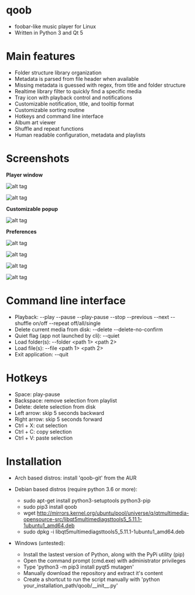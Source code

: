 # qoob
- foobar-like music player for Linux
- Written in Python 3 and Qt 5

# Main features
- Folder structure library organization
- Metadata is parsed from file header when available
- Missing metadata is guessed with regex, from title and folder structure
- Realtime library filter to quickly find a specific media
- Tray icon with playback control and notifications
- Customizable notification, title, and tooltip format
- Customizable sorting routine
- Hotkeys and command line interface
- Album art viewer
- Shuffle and repeat functions
- Human readable configuration, metadata and playlists

# Screenshots
**Player window**

![alt tag](https://gitlab.com/william.belanger/qoob/raw/master/screenshots/player_1.png)

![alt tag](https://gitlab.com/william.belanger/qoob/raw/master/screenshots/player_2.png)


**Customizable popup**

![alt tag](https://gitlab.com/william.belanger/qoob/raw/master/screenshots/popup.png)


**Preferences**

![alt tag](https://gitlab.com/william.belanger/qoob/raw/master/screenshots/preferences_general.png)


![alt tag](https://gitlab.com/william.belanger/qoob/raw/master/screenshots/preferences_appearance.png)


![alt tag](https://gitlab.com/william.belanger/qoob/raw/master/screenshots/preferences_viewer.png)


![alt tag](https://gitlab.com/william.belanger/qoob/raw/master/screenshots/preferences_popup.png)


# Command line interface
- Playback: --play --pause --play-pause --stop --previous --next --shuffle on/off --repeat off/all/single
- Delete current media from disk: --delete --delete-no-confirm
- Quiet flag (app not launched by cli): --quiet
- Load folder(s): --folder \<path 1\> \<path 2\>
- Load file(s): --file \<path 1\> \<path 2\>
- Exit application: --quit

# Hotkeys
- Space: play-pause
- Backspace: remove selection from playlist
- Delete: delete selection from disk
- Left arrow: skip 5 seconds backward
- Right arrow: skip 5 seconds forward
- Ctrl + X: cut selection
- Ctrl + C: copy selection
- Ctrl + V: paste selection

# Installation
- Arch based distros: install 'qoob-git' from the AUR
- Debian based distros (require python 3.6 or more):
    - sudo apt-get install python3-setuptools python3-pip
    - sudo pip3 install qoob
    - wget http://mirrors.kernel.org/ubuntu/pool/universe/q/qtmultimedia-opensource-src/libqt5multimediagsttools5_5.11.1-1ubuntu1_amd64.deb
    - sudo dpkg -i libqt5multimediagsttools5_5.11.1-1ubuntu1_amd64.deb

- Windows (untested):
    - Install the lastest version of Python, along with the PyPi utility (pip)
    - Open the command prompt (cmd.exe) with administrator privileges
    - Type 'python3 -m pip3 install pyqt5 mutagen'
    - Manually download the repository and extract it's content
    - Create a shortcut to run the script manually with 'python your_installation_path/qoob/\_\_init\_\_.py'
